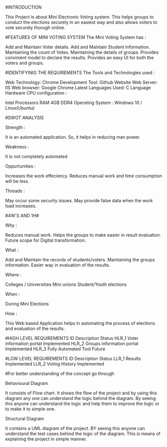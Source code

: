 #INTRODUCTION

This Project is about Mini Electronic Voting system. This helps groups to conduct the elections securely in an easiest way and also allows voters to vote securely thorugh online.

#FEATURES OF MINI VOTING SYSTEM
The Mini Voting System has :

Add and Maintain Voter details.
Add and Maintain Student information.
Maintaining the count of Votes.
Maintaining the details of groups.
Provides convinient model to declare the results.
Provides an easy UI for both the voters and groups.

#IDENTIFYINIG THE REQUIREMENTS
The Tools and Technologies used :

Web Technology: Chrome
Development Tool: Github Website
Web Server: IIS
Web browser: Google Chrome Latest
Languages Used: C Language
Hardware CPU configuration :

Intel Processors
RAM 4GB DDR4
Operating System : Windows 10 / Linux(Ubuntu)

#SWOT ANALYSIS

Strength :

It is an automated application. So, it helps in reducing man power.

Weakness :

It is not completely automated

Oppurtunities :

Increases the work effeciency.
Reduces manual work and time consumption will be less.

Threads :

May occur some security issues.
May provide false data when the work load increases.

#4W'S AND 1H#

Why :

Reduces manual work.
Helps the groups to make easier in result evaluation.
Future scope for Digital transformation.

What :

Add and Maintain the records of students/voters.
Maintaining the groups information.
Easier way in evaluation of the results.

Where :

Colleges / Universities
Mini unions
Student/Youth elections

When :

During Mini Elections

How :

This Web based Application helps in automating the process of elections and evaluation of the results.

#HIGH LEVEL REQUIREMENTS
ID	Description	Status
HLR_1	Voter information portal	Implemented
HLR_2	Groups information portal	Implemented
HLR_3	Fully Automated Tool	Future

#LOW LEVEL REQUIREMENTS
ID	Description	Status
LLR_1	Results	Implemented
LLR_2	Voting History	Implemented

#For better understanding of the concept go through

Behavioural Diagram

It consists of Flow chart. It shows the flow of the project and by using this diagram any one can understand the logic behind the diagram. By seeing this anyone can understand the logic and help them to improve the logic or to make it to simple one.

Structural Diagram

It contains a UML diagram of the project. BY seeing this anyone can understand the test cases behind the logic of the diagram. This is means of explaining the project in simple manner.
